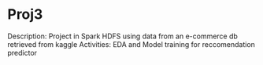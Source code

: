 # Proj3
Description: Project in Spark HDFS using data from an e-commerce db retrieved from kaggle
Activities: EDA and Model training for reccomendation predictor

